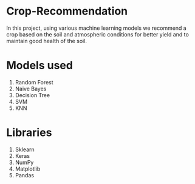# Crop-Recommendation
In this project, using various machine learning models we recommend a crop based on the soil and atmospheric conditions for better yield and to maintain good health of the soil.

# Models used
1. Random Forest
2. Naive Bayes
3. Decision Tree
4. SVM
5. KNN

# Libraries

1. Sklearn
2. Keras
3. NumPy
4. Matplotlib
5. Pandas

